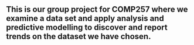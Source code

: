 ## This is our group project for COMP257 where we examine a data set and apply analysis and predictive modelling to discover and report trends on the dataset we have chosen.